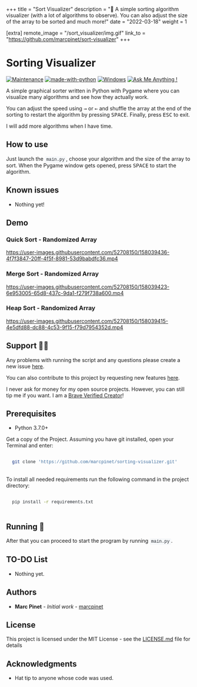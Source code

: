 +++
title = "Sort Visualizer"
description = "🧮 A simple sorting algorithm visualizer (with a lot of algorithms to observe). You can also adjust the size of the array to be sorted and much more!"
date = "2022-03-18"
weight = 1

[extra]
remote_image = "/sort_visualizer/img.gif"
link_to = "https://github.com/marcpinet/sort-visualizer"
+++

<style>
/* GitHub Alert Styles */
.github-alert {
    border-radius: 6px;
    margin: 16px 0;
    padding: 12px 16px;
    border-left: 4px solid;
}

.github-alert-note {
    background-color: #ddf4ff;
    border-color: #0969da;
}

.github-alert-tip {
    background-color: #dcfce7;
    border-color: #1a7f37;
}

.github-alert-important {
    background-color: #f3e8ff;
    border-color: #8250df;
}

.github-alert-warning {
    background-color: #fff8dc;
    border-color: #d1242f;
}

.github-alert-caution {
    background-color: #ffebee;
    border-color: #d1242f;
}

/* Table Wrapper */
.table-wrapper {
    overflow-x: auto;
    margin: 16px 0;
}

.table-wrapper table {
    width: 100%;
    border-collapse: collapse;
}

.table-wrapper th,
.table-wrapper td {
    border: 1px solid #d1d5da;
    padding: 8px 12px;
    text-align: left;
}

.table-wrapper th {
    font-weight: 600;
}

/* Video Styles */
video {
    max-width: 100%;
    height: auto;
    border-radius: 6px;
    margin: 16px 0;
}

/* Code Block Styles */
pre {
    background-color: #f6f8fa;
    border-radius: 6px;
    padding: 16px;
    overflow-x: auto;
    margin: 16px 0;
}

code {
    background-color: #f6f8fa;
    padding: 2px 4px;
    border-radius: 3px;
    font-family: 'SFMono-Regular', 'Monaco', 'Inconsolata', 'Liberation Mono', 'Consolas', monospace;
    font-size: 85%;
    color: #24292f;
}

pre code {
    background-color: transparent;
    padding: 0;
}

/* Dark mode support for inline code */
@media (prefers-color-scheme: dark) {
    pre {
        background-color: #161b22;
        color: #f0f6fc;
    }
    
    code {
        background-color: #21262d;
        color: #f0f6fc;
    }
    
    pre code {
        background-color: transparent;
        color: inherit;
    }
}
</style>

# Sorting Visualizer

[![Maintenance](https://img.shields.io/badge/Maintained%3F-yes-green.svg)](https://GitHub.com/Naereen/StrapDown.js/graphs/commit-activity) [![made-with-python](https://img.shields.io/badge/Made%20with-Python-1f425f.svg)](https://www.python.org/) [![Windows](https://svgshare.com/i/ZhY.svg)](https://svgshare.com/i/ZhY.svg) [![Ask Me Anything !](https://img.shields.io/badge/Ask%20me-anything-1abc9c.svg)](https://GitHub.com/Naereen/ama)

A simple graphical sorter written in Python with Pygame where you can visualize many algorithms and see how they actually work.

You can adjust the speed using <kbd>→</kbd> or <kbd>←</kbd> and shuffle the array at the end of the sorting to restart the algorithm by pressing <kbd>SPACE</kbd>. Finally, press <kbd>ESC</kbd> to exit.

I will add more algorithms when I have time.

## How to use

Just launch the `main.py`, choose your algorithm and the size of the array to sort.
When the Pygame window gets opened, press <kbd>SPACE</kbd> to start the algorithm.

## Known issues

<ul>
    <li>Nothing yet!</li>
</ul>

## Demo

### Quick Sort - Randomized Array

https://user-images.githubusercontent.com/52708150/158039436-4f7f3847-20ff-4f5f-8981-53d9babdfc36.mp4

### Merge Sort - Randomized Array

https://user-images.githubusercontent.com/52708150/158039423-6e953005-65d8-437c-9da1-f279f738a600.mp4

### Heap Sort - Randomized Array

https://user-images.githubusercontent.com/52708150/158039415-4e5dfd88-dc88-4c53-9f15-f79d7954352d.mp4

## Support 👨‍💻

Any problems with running the script and any questions please create a new issue [here](https://github.com/marcpinet/sorting-visualizer/issues/new?assignees=&labels=&template=bug_report.md&title=).

You can also contribute to this project by requesting new features [here](https://github.com/marcpinet/sorting-visualizer/new?assignees=&labels=&template=feature_request.md&title=).

I never ask for money for my open source projects. However, you can still tip me if you want.
I am a [Brave Verified Creator](https://i.imgur.com/fOUfdM5.png)!

## Prerequisites

* Python 3.7.0+

Get a copy of the Project. Assuming you have git installed, open your Terminal and enter:

```bash
git clone 'https://github.com/marcpinet/sorting-visualizer.git'
```

To install all needed requirements run the following command in the project directory:

```bash
pip install -r requirements.txt
```

## Running 🏃

After that you can proceed to start the program by running `main.py`.

## TO-DO List

<ul>
    <li>Nothing yet.</li>
</ul>

## Authors

* **Marc Pinet** - *Initial work* - [marcpinet](https://github.com/marcpinet)

## License

This project is licensed under the MIT License - see the [LICENSE.md](https://github.com/marcpinet/sort-visualizer/tree/main/LICENSE.md) file for details

## Acknowledgments

* Hat tip to anyone whose code was used.